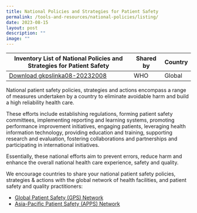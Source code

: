 ```yaml
---
title: National Policies and Strategies for Patient Safety
permalink: /tools-and-resources/national-policies/listing/
date: 2023-08-15
layout: post
description: ""
image: ""
---
```

| Inventory List of National Policies and Strategies for Patient Safety | Shared by | Country |
| -------- | -------- | -------- |
| [Download gkpslinka08-20232008](/files/gkpslinka08-20232008_inventory%20list%20national%20policies%20and%20strategies%20for%20patient%20safety.pdf)  | WHO    | Global     |

National patient safety policies, strategies and actions encompass a range of measures undertaken by a country to eliminate avoidable harm and build a high reliability health care.

These efforts include establishing regulations, forming patient safety committees, implementing reporting and learning systems, promoting performance improvement initiatives, engaging patients, leveraging health information technology, providing education and training, supporting research and evaluation, fostering collaborations and partnerships and participating in international initiatives.

Essentially, these national efforts aim to prevent errors, reduce harm and enhance the overall national health care experience, safety and quality.  

We encourage countries to share your national patient safety policies, strategies & actions with the global network of health facilities, and patient safety and quality practitioners:
* [Global Patient Safety (GPS) Network](https://ezcollab.who.int/gpsn)
* [Asia-Pacific Patient Safety (APPS) Network](https://ezcollab.who.int/gpsn/apps)